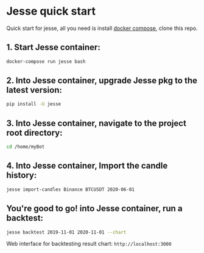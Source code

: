 # Jesse quick start

Quick start for jesse, all you need is install [docker  compose](https://docs.docker.com/compose), clone this repo.


## 1. Start Jesse container:
```sh
docker-compose run jesse bash
```

## 2. Into Jesse container, upgrade Jesse pkg to the latest version:
```sh
pip install -U jesse
```

## 3. Into Jesse container, navigate to the project root directory:
```sh
cd /home/myBot
```

## 4. Into Jesse container, Import the candle history:
```sh
jesse import-candles Binance BTCUSDT 2020-06-01
```

## You're good to go! into Jesse container, run a backtest:
```sh
jesse backtest 2019-11-01 2020-11-01 --chart
```

Web interface for backtesting result chart: `http://localhost:3000`
